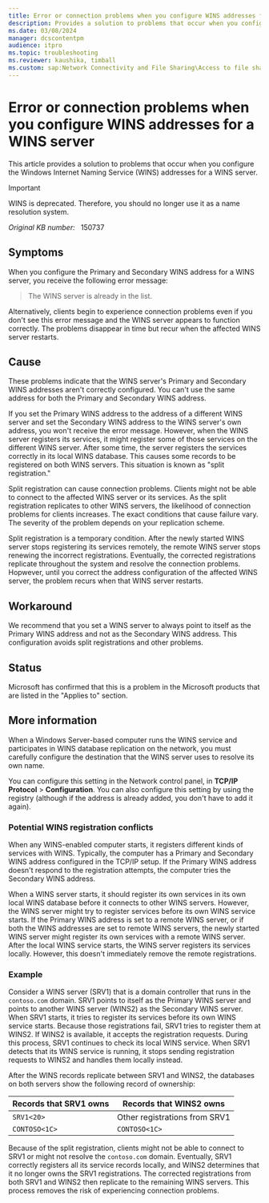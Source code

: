 ```yaml
---
title: Error or connection problems when you configure WINS addresses for a WINS server
description: Provides a solution to problems that occur when you configure the Primary WINS address and Secondary WINS address of a WINS server.
ms.date: 03/08/2024
manager: dcscontentpm
audience: itpro
ms.topic: troubleshooting
ms.reviewer: kaushika, timball
ms.custom: sap:Network Connectivity and File Sharing\Access to file shares (SMB), csstroubleshoot
---
```

# Error or connection problems when you configure WINS addresses for a WINS server

This article provides a solution to problems that occur when you configure the Windows Internet Naming Service (WINS) addresses for a WINS server.

> [!IMPORTANT]  
> WINS is deprecated. Therefore, you should no longer use it as a name resolution system.

_Original KB number:_ &nbsp; 150737

## Symptoms

When you configure the Primary and Secondary WINS address for a WINS server, you receive the following error message:

> The WINS server is already in the list.

Alternatively, clients begin to experience connection problems even if you don't see this error message and the WINS server appears to function correctly. The problems disappear in time but recur when the affected WINS server restarts.

## Cause

These problems indicate that the WINS server's Primary and Secondary WINS addresses aren't correctly configured. You can't use the same address for both the Primary and Secondary WINS address.

If you set the Primary WINS address to the address of a different WINS server and set the Secondary WINS address to the WINS server's own address, you won't receive the error message. However, when the WINS server registers its services, it might register some of those services on the different WINS server. After some time, the server registers the services correctly in its local WINS database. This causes some records to be registered on both WINS servers. This situation is known as "split registration."

Split registration can cause connection problems. Clients might not be able to connect to the affected WINS server or its services. As the split registration replicates to other WINS servers, the likelihood of connection problems for clients increases. The exact conditions that cause failure vary. The severity of the problem depends on your replication scheme.

Split registration is a temporary condition. After the newly started WINS server stops registering its services remotely, the remote WINS server stops renewing the incorrect registrations. Eventually, the corrected registrations replicate throughout the system and resolve the connection problems. Hopwever, until you correct the address configuration of the affected WINS server, the problem recurs when that WINS server restarts.

## Workaround

We recommend that you set a WINS server to always point to itself as the Primary WINS address and not as the Secondary WINS address. This configuration avoids split registrations and other problems.

## Status

Microsoft has confirmed that this is a problem in the Microsoft products that are listed in the "Applies to" section.

## More information

When a Windows Server-based computer runs the WINS service and participates in WINS database replication on the network, you must carefully configure the destination that the WINS server uses to resolve its own name.

You can configure this setting in the Network control panel, in **TCP/IP Protocol** > **Configuration**. You can also configure this setting by using the registry (although if the address is already added, you don't have to add it again).

### Potential WINS registration conflicts

When any WINS-enabled computer starts, it registers different kinds of services with WINS. Typically, the computer has a Primary and Secondary WINS address configured in the TCP/IP setup. If the Primary WINS address doesn't respond to the registration attempts, the computer tries the Secondary WINS address.

When a WINS server starts, it should register its own services in its own local WINS database before it connects to other WINS servers. However, the WINS server might try to register services before its own WINS service starts. If the Primary WINS address is set to a remote WINS server, or if both the WINS addresses are set to remote WINS servers, the newly started WINS server might register its own services with a remote WINS server. After the local WINS service starts, the WINS server registers its services locally. However, this doesn't immediately remove the remote registrations.

### Example

Consider a WINS server (SRV1) that is a domain controller that runs in the `contoso.com` domain. SRV1 points to itself as the Primary WINS server and points to another WINS server (WINS2) as the Secondary WINS server. When SRV1 starts, it tries to register its services before its own WINS service starts. Because those registrations fail, SRV1 tries to register them at WINS2. If WINS2 is available, it accepts the registration requests. During this process, SRV1 continues to check its local WINS service. When SRV1 detects that its WINS service is running, it stops sending registration requests to WINS2 and handles them locally instead.

After the WINS records replicate between SRV1 and WINS2, the databases on both servers show the following record of ownership:

| Records that SRV1 owns | Records that WINS2 owns |
| --- | --- |
| `SRV1<20>` | Other registrations from SRV1 |
| `CONTOSO<1C>` | `CONTOSO<1C>` |

Because of the split registration, clients might not be able to connect to SRV1 or might not resolve the `contoso.com` domain. Eventually, SRV1 correctly registers all its service records locally, and WINS2 determines that it no longer owns the SRV1 registrations. The corrected registrations from both SRV1 and WINS2 then replicate to the remaining WINS servers. This process removes the risk of experiencing connection problems.
